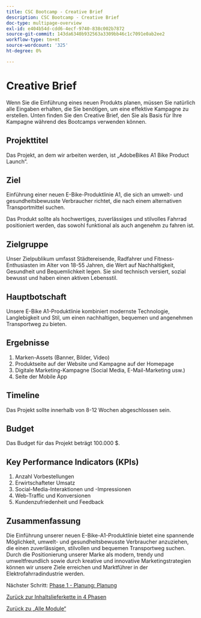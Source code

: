 ```yaml
---
title: CSC Bootcamp - Creative Brief
description: CSC Bootcamp - Creative Brief
doc-type: multipage-overview
exl-id: e404b54d-cdd6-4ecf-9740-838c002b7872
source-git-commit: 143da6340b932563a3309bb46c1c7091e0ab2ee2
workflow-type: tm+mt
source-wordcount: '325'
ht-degree: 0%

---
```


# Creative Brief

Wenn Sie die Einführung eines neuen Produkts planen, müssen Sie natürlich alle Eingaben erhalten, die Sie benötigen, um eine effektive Kampagne zu erstellen. Unten finden Sie den Creative Brief, den Sie als Basis für Ihre Kampagne während des Bootcamps verwenden können.

## Projekttitel

Das Projekt, an dem wir arbeiten werden, ist „AdobeBikes A1 Bike Product Launch“.

## Ziel

Einführung einer neuen E-Bike-Produktlinie A1, die sich an umwelt- und gesundheitsbewusste Verbraucher richtet, die nach einem alternativen Transportmittel suchen.

Das Produkt sollte als hochwertiges, zuverlässiges und stilvolles Fahrrad positioniert werden, das sowohl funktional als auch angenehm zu fahren ist.

## Zielgruppe

Unser Zielpublikum umfasst Städtereisende, Radfahrer und Fitness-Enthusiasten im Alter von 18-55 Jahren, die Wert auf Nachhaltigkeit, Gesundheit und Bequemlichkeit legen. Sie sind technisch versiert, sozial bewusst und haben einen aktiven Lebensstil.

## Hauptbotschaft

Unsere E-Bike A1-Produktlinie kombiniert modernste Technologie, Langlebigkeit und Stil, um einen nachhaltigen, bequemen und angenehmen Transportweg zu bieten.

## Ergebnisse

1. Marken-Assets (Banner, Bilder, Video)
1. Produktseite auf der Website und Kampagne auf der Homepage
1. Digitale Marketing-Kampagne (Social Media, E-Mail-Marketing usw.)
1. Seite der Mobile App

## Timeline

Das Projekt sollte innerhalb von 8-12 Wochen abgeschlossen sein.

## Budget

Das Budget für das Projekt beträgt 100.000 $.

## Key Performance Indicators (KPIs)

1. Anzahl Vorbestellungen
1. Erwirtschafteter Umsatz
1. Social-Media-Interaktionen und -Impressionen
1. Web-Traffic und Konversionen
1. Kundenzufriedenheit und Feedback

## Zusammenfassung

Die Einführung unserer neuen E-Bike-A1-Produktlinie bietet eine spannende Möglichkeit, umwelt- und gesundheitsbewusste Verbraucher anzuziehen, die einen zuverlässigen, stilvollen und bequemen Transportweg suchen. Durch die Positionierung unserer Marke als modern, trendy und umweltfreundlich sowie durch kreative und innovative Marketingstrategien können wir unsere Ziele erreichen und Marktführer in der Elektrofahrradindustrie werden.


Nächster Schritt: [Phase 1 - Planung: Planung](./phases/planning/planning.md)

[Zurück zur Inhaltslieferkette in 4 Phasen](./csc-in-4-phases.md)

[Zurück zu „Alle Module“](./overview.md)

